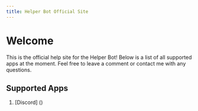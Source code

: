 ```yaml
---
title: Helper Bot Official Site
---
```


# Welcome
This is the official help site for the Helper Bot! Below is a list of all supported apps at the moment. Feel free to leave a comment or contact me with any questions.

## Supported Apps
  1. [Discord] ()
